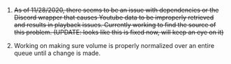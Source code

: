 1. ~~As of 11/28/2020, there seems to be an issue with dependencies or the Discord wrapper that causes Youtube data to be improperly retrieved and results in playback issues. Currently working to find the source of this problem. (UPDATE: looks like this is fixed now, will keep an eye on it)~~

2. Working on making sure volume is properly normalized over an entire queue until a change is made.